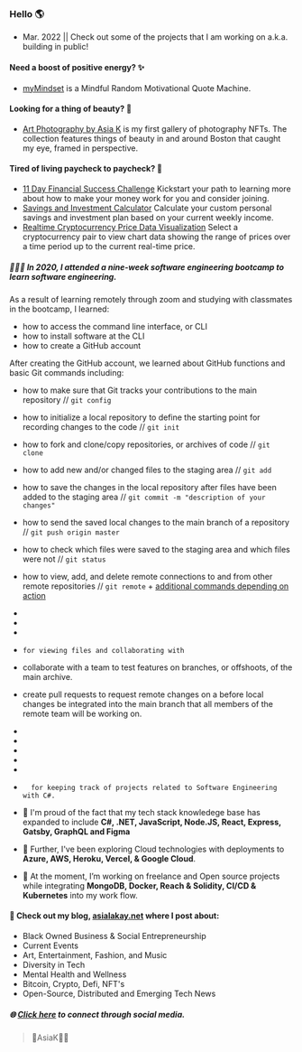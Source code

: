 ### Hello 🌎 #### 

- Mar. 2022 || Check out some of the projects that I am working on a.k.a. building in public! 

#### Need a boost of positive energy? ✨ ####
 - [myMindset](https://asiakay.github.io/quoteGenerator/) is a Mindful Random Motivational Quote Machine.

#### Looking for a thing of beauty? 🌺 ####
 - [Art Photography by Asia K](https://asiakay.github.io/artphotography/) is my first gallery of photography NFTs. The collection features things of beauty in and around Boston that caught my eye, framed in perspective.  

#### Tired of living paycheck to paycheck? 💸 ####  
  - [11 Day Financial Success Challenge](https://asiakay.github.io/https-PopularPreciousScriptinglanguages/) Kickstart your path to learning more about how to make your money work for you and consider joining. 
  - [Savings and Investment Calculator](https://asiakay.github.io/WhirlwindConfusedInterchangeability/) Calculate your custom personal savings and investment plan based on your current weekly income.  
  - [Realtime Cryptocurrency Price Data Visualization](https://crypto-dashboard-deploy.herokuapp.com/) Select a cryptocurrency pair to view chart data showing the range of prices over a time period up to the current real-time price.




##### 👩🏿‍💻 In 2020, I attended a nine-week software engineering bootcamp to learn software engineering. ##### 
As a result of learning remotely through zoom and studying with classmates in the bootcamp, I learned:
  - how to access the command line interface, or CLI
  - how to install software at the CLI
  - how to create a GitHub account 

After creating the GitHub account, we learned about GitHub functions and basic Git commands including:
  - how to make sure that Git tracks your contributions to the main repository // `git config`
  - how to initialize a local repository to define the starting point for recording changes to the code // `git init`
  - how to fork and clone/copy repositories, or archives of code // `git clone`
  - how to add new and/or changed files to the staging area  // `git add`
  - how to save the changes in the local repository after files have been added to the staging area // `git commit -m "description of your changes"` 
  - how to send the saved local changes to the main branch of a repository // `git push origin master`
  - how to check which files were saved to the staging area and which files were not // `git status`
  - how to view, add, and delete remote connections to and from other remote repositories // `git remote` + [additional commands depending on action](https://www.atlassian.com/git/tutorials/syncing#git-remote) 


  - 
  -  
  -   
  -     for viewing files and collaborating with 
  - collaborate with a team to test features on branches, or offshoots, of the main archive.
   - create pull requests to request remote changes on a before local changes be integrated into the main branch that all members of the remote team will be working on. 
   - 
-  
-   
-    
-     
-       for keeping track of projects related to Software Engineering with C#. 


- 🌱 I'm proud of the fact that my tech stack knowledege base has expanded to include **C#, .NET, JavaScript, Node.JS, React, Express, Gatsby, GraphQL and Figma**

- 🔭 Further, I've been exploring Cloud technologies with deployments to **Azure, AWS, Heroku, Vercel, & Google Cloud**.
 
- 🥳 At the moment, I’m working on freelance and Open source projects while integrating **MongoDB, Docker, Reach & Solidity, CI/CD & Kubernetes** into my work flow.

#### 👀 Check out my blog, [asialakay.net](https://www.asialakay.net) where I post about:
- Black Owned Business & Social Entrepreneurship
- Current Events
- Art, Entertainment, Fashion, and Music
- Diversity in Tech
- Mental Health and Wellness
- Bitcoin, Crypto, Defi, NFT's 
- Open-Source, Distributed and Emerging Tech News
   
##### 🌐 [Click here](https//www.almighty.link/asiak) to connect through social media.

> 🌴AsiaK💃🏽


